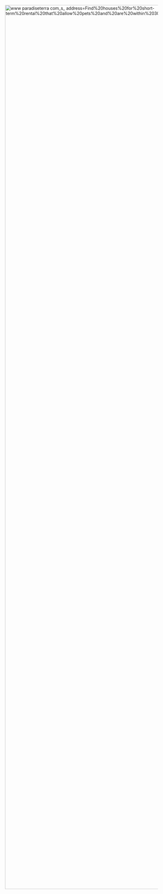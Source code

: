 <img width="1274" height="2913" alt="www paradiseterra com_s_ address=Find%20houses%20for%20short-term%20rental%20that%20allow%20pets%20and%20are%20within%2030%20minutes%20of%20central%20London checked=true" src="https://github.com/user-attachments/assets/368b6a3e-6aa0-48c1-a11e-e449aeeefa52" />
